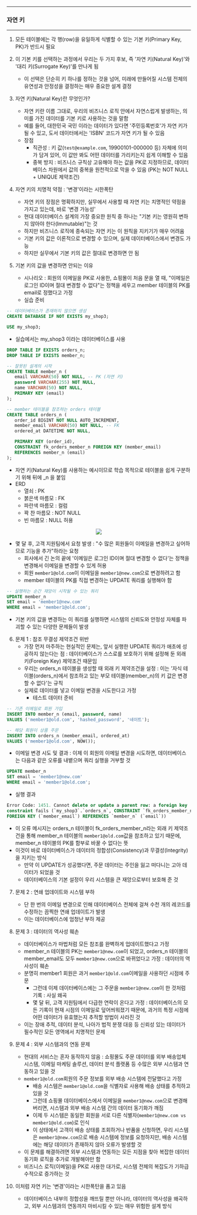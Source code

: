 -----
### 자연 키
-----
1. 모든 테이블에는 각 행(row)을 유일하게 식별할 수 있는 기본 키(Primary Key, PK)가 반드시 필요
2. 이 기본 키를 선택하는 과정에서 우리는 두 가지 후보, 즉 '자연 키(Natural Key)'와 '대리 키(Surrogate Key)'를 만나게 됨
   - 이 선택은 단순히 키 하나를 정하는 것을 넘어, 미래에 만들어질 시스템 전체의 유연성과 안정성을 결정하는 매우 중요한 설계 결정

3. 자연 키(Natural Key)란 무엇인가?
   - 자연 키란 이름 그대로, 우리의 비즈니스 로직 안에서 자연스럽게 발생하는, 의미를 가진 데이터를 기본 키로 사용하는 것을 말함
   - 예를 들어, 대한민국 국민 이라는 데이터가 있다면 '주민등록번호'가 자연 키가 될 수 있고, 도서 데이터에서는 'ISBN' 코드가 자연 키가 될 수 있음
   - 장점
      + 직관성 : 키 값(```test@example.com```, 19900101-000000 등) 자체에 의미가 담겨 있어, 이 값만 봐도 어떤 데이터를 가리키는지 쉽게 이해할 수 있음
      + 중복 방지 : 비즈니스 규칙상 고유해야 하는 값을 PK로 지정하므로, 데이터베이스 차원에서 값의 중복을 원천적으로 막을 수 있음 (PK는 NOT NULL + UNIQUE 제약조건)

4. 자연 키의 치명적 약점 : '변경'이라는 시한폭탄
   - 자연 키의 장점은 명확하지만, 실무에서 사용할 때 자연 키는 치명적인 약점을 가지고 있는데, 바로 '변경 가능성'
   - 현대 데이터베이스 설계의 가장 중요한 원칙 중 하나는 "기본 키는 영원히 변하지 않아야 한다(Immutable)"는 것
   - 하지만 비즈니스 로직에 종속되는 자연 키는 이 원칙을 지키기가 매우 어려움
   - 기본 키의 값은 이론적으로 변경할 수 있으며, 실제 데이터베이스에서 변경도 가능
   - 하지만 실무에서 기본 키의 값은 절대로 변경하면 안 됨

5. 기본 키의 값을 변경하면 안되는 이유
   - 시나리오 : 회원의 이메일을 PK로 사용한, 쇼핑몰이 처음 문을 열 때, "이메일은 로그인 ID이며 절대 변경할 수 없다"는 정책을 세우고 member 테이블의 PK를 email로 정했다고 가정
   - 실습 준비
```sql
-- 데이터베이스가 존재하지 않으면 생성
CREATE DATABASE IF NOT EXISTS my_shop3;

USE my_shop3;
```

   - 실습에서는 my_shop3 이라는 데이터베이스를 사용
```sql
DROP TABLE IF EXISTS orders_n;
DROP TABLE IF EXISTS member_n;

-- 잘못된 설계의 시작
CREATE TABLE member_n (
   email VARCHAR(50) NOT NULL, -- PK (자연 키)
   password VARCHAR(255) NOT NULL,
   name VARCHAR(50) NOT NULL,
   PRIMARY KEY (email)
);

-- member 테이블을 참조하는 orders 테이블
CREATE TABLE orders_n (
   order_id BIGINT NOT NULL AUTO_INCREMENT,
   member_email VARCHAR(50) NOT NULL, -- FK
   ordered_at DATETIME NOT NULL,

   PRIMARY KEY (order_id),
   CONSTRAINT fk_orders_member_n FOREIGN KEY (member_email)
   REFERENCES member_n (email)
);
```
   - 자연 키(Natural Key)를 사용하는 예시이므로 학습 목적으로 테이블을 쉽게 구분하기 위해 뒤에 _n 을 붙임
   - ERD 
     + 열쇠 : PK
     + 붉은색 마름모 : FK
     + 파란색 마름모 : 컬럼
     + 꽉 찬 마름모 : NOT NULL
     + 빈 마름모 : NULL 허용
<div align="center">
<img src="https://github.com/user-attachments/assets/b89e5d47-b162-4800-9996-07d1e835d52e">
</div>

   - 몇 달 후, 고객 지원팀에서 요청 발생 : "수 많은 회원들이 이메일을 변경하고 싶어하므로 기능을 추가"하라는 요청
      + 회사에서 긴 논의 끝에 '이메일은 로그인 ID이며 절대 변경할 수 없다'는 정책을 변경해서 이메일을 변경할 수 있게 허용
      + 회원 ```member1@old.com```이 이메일을 ```member1@new.com```으로 변경하려고 함
      + member 테이블의 PK를 직접 변경하는 UPDATE 쿼리를 실행해야 함
```sql
-- 실행하는 순간 재앙이 시작될 수 있는 쿼리
UPDATE member_n
SET email = 'member1@new.com'
WHERE email = 'member1@old.com';
```
   - 기본 키의 값을 변경하는 이 쿼리를 실행하면 시스템의 신뢰도와 안정성 자체를 파괴할 수 있는 다양한 문제들이 발생

6. 문제 1 : 참조 무결성 제약조건 위반
   - 가장 먼저 마주하는 현실적인 문제는, 앞서 실행한 UPDATE 쿼리가 애초에 성공하지 않는다는 점 : 데이터베이스가 스스로를 보호하기 위해 설정해 둔 외래 키(Foreign Key) 제약조건 때문임
   - 우리는 orders_n 테이블을 생성할 때 외래 키 제약조건을 설정 : 이는 '자식 테이블(orders_n)에서 참조하고 있는 부모 테이블(member_n)의 키 값은 변경할 수 없다'는 규칙
   - 실제로 데이터를 넣고 이메일 변경을 시도한다고 가정
     + 테스트 데이터 준비
```sql
-- 기존 이메일로 회원 가입
INSERT INTO member_n (email, password, name)
VALUES ('member1@old.com', 'hashed_password', '네이트');

-- 해당 회원이 상품 주문
INSERT INTO orders_n (member_email, ordered_at)
VALUES ('member1@old.com', NOW());
```
   - 이메일 변경 시도 및 결과 : 이제 이 회원의 이메일 변경을 시도하면, 데이터베이스는 다음과 같은 오류를 내뱉으며 쿼리 실행을 거부할 것
```sql
UPDATE member_n
SET email = 'member1@new.com'
WHERE email = 'member1@old.com';
```
   - 실행 결과
```sql
Error Code: 1451. Cannot delete or update a parent row: a foreign key
constraint fails (`my_shop3`.`orders_n`, CONSTRAINT `fk_orders_member_n`
FOREIGN KEY (`member_email`) REFERENCES `member_n` (`email`))
```
   - 이 오류 메시지는 orders_n 테이블이 fk_orders_member_n라는 외래 키 제약조건을 통해 member_n 테이블의 ```member1@old.com```값을 참조하고 있기 때문에, member_n 테이블의 PK를 함부로 바꿀 수 없다는 뜻
   - 이것이 바로 데이터베이스가 데이터의 정합성(Consistency)과 무결성(Integrity)을 지키는 방식
     + 만약 이 UPDATE가 성공했다면, 주문 데이터는 주인을 잃고 떠다니는 고아 데이터가 되었을 것
     + 데이터베이스의 기본 설정이 우리 시스템을 큰 재앙으로부터 보호해 준 것

7. 문제 2 : 연쇄 업데이트와 시스템 부하
   - 단 한 번의 이메일 변경으로 인해 데이터베이스 전체에 걸쳐 수천 개의 레코드를 수정하는 끔찍한 연쇄 업데이트가 발생
   - 이는 데이터베이스에 엄청난 부하 제공

8. 문제 3 : 데이터의 역사성 훼손
   - 데이터베이스가 마법처럼 모든 참조를 완벽하게 업데이트했다고 가정
   - member_n 테이블의 PK는 ```member1@new.com```이 되었고, orders_n 테이블의 member_email도 모두 ```member1@new.com```으로 바뀌었다고 가정 : 데이터의 역사성이 훼손
   - 분명히 member1 회원은 과거 ```member1@old.com```이메일을 사용하던 시점에 주문
     + 그런데 이제 데이터베이스에는 그 주문을 ```member1@new.com```이 한 것처럼 기록 : 사실 왜곡
     + 몇 달 뒤, 고객 지원팀에서 다급한 연락이 온다고 가정 : 데이터베이스의 모든 기록이 현재 시점의 이메일로 덮어씌워졌기 때문에, 과거의 특정 시점에 어떤 데이터가 유효했는지 추적할 방법이 사라진 것
   - 이는 장애 추적, 데이터 분석, 나아가 법적 분쟁 대응 등 신뢰성 있는 데이터가 필수적인 모든 영역에서 치명적인 문제

9. 문제 4 : 외부 시스템과의 연동 문제
   - 현대의 서비스는 혼자 동작하지 않음 : 쇼핑몰도 주문 데이터를 외부 배송업체 시스템, 이메일 마케팅 솔루션, 데이터 분석 플랫폼 등 수많은 외부 시스템과 연동하고 있을 것
   - ```member1@old.com```회원의 주문 정보를 외부 배송 시스템에 전달했다고 가정
     + 배송 시스템은 ```member1@old.com```을 식별자로 사용해 배송 상태를 추적하고 있을 것
     + 그런데 쇼핑몰 데이터베이스에서 이메일을 ```member1@new.com```으로 변경해 버리면, 시스템과 외부 배송 시스템 간의 데이터 동기화가 깨짐
     + 이제 두 시스템은 동일한 회원을 서로 다른 식별자(```member1@new.com vs member1@old.com```)로 인식
     + 이 상태에서 고객이 배송 상태를 조회하거나 반품을 신청하면, 우리 시스템은 ```member1@new.com```으로 배송 시스템에 정보를 요청하지만, 배송 시스템에는 해당 데이터가 존재하지 않아 오류가 발생할 것
   - 이 문제를 해결하려면 외부 시스템과 연동하는 모든 지점을 찾아 복잡한 데이터 동기화 로직을 추가로 개발해야만 함
   - 비즈니스 로직(이메일)을 PK로 사용한 대가로, 시스템 전체의 복잡도가 기하급수적으로 증가하는 것

10. 이처럼 자연 키는 '변경'이라는 시한폭탄을 품고 있음
    - 데이터베이스 내부의 정합성을 깨뜨릴 뿐만 아니라, 데이터의 역사성을 왜곡하고, 외부 시스템과의 연동까지 마비시킬 수 있는 매우 위험한 설계 방식
